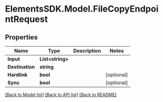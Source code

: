 # ElementsSDK.Model.FileCopyEndpointRequest

## Properties

Name | Type | Description | Notes
------------ | ------------- | ------------- | -------------
**Input** | **List&lt;string&gt;** |  | 
**Destination** | **string** |  | 
**Hardlink** | **bool** |  | [optional] 
**Sync** | **bool** |  | [optional] 

[[Back to Model list]](../#documentation-for-models) [[Back to API list]](../#documentation-for-api-endpoints) [[Back to README]](../)

